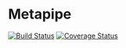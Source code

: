 # Metapipe

[![Build Status](https://travis-ci.org/TorkamaniLab/metapipe.svg)](https://travis-ci.org/TorkamaniLab/metapipe)
[![Coverage Status](https://coveralls.io/repos/github/TorkamaniLab/metapipe/badge.svg?branch=master)](https://coveralls.io/github/TorkamaniLab/metapipe?branch=master)

